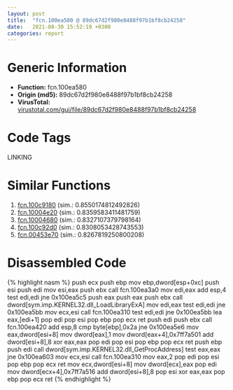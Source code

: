 ```yaml
---
layout: post
title:  "fcn.100ea580 @ 89dc67d2f980e8488f97b1bf8cb24258"
date:   2021-08-30 15:52:19 +0300
categories: report
---
```


# Generic Information
- **Function:** fcn.100ea580
- **Origin (md5):** 89dc67d2f980e8488f97b1bf8cb24258
- **VirusTotal:** [virustotal.com/gui/file/89dc67d2f980e8488f97b1bf8cb24258][virustotal_ref]

# Code Tags
<span class="tag" id="LINKING">LINKING</span>


# Similar Functions

1. [fcn.100c9180][similar_1_ref] (sim.: 0.8550174812492826)
2. [fcn.10004e20][similar_2_ref] (sim.: 0.8359583411481759)
3. [fcn.10004680][similar_3_ref] (sim.: 0.8327107379798164)
4. [fcn.100c92d0][similar_4_ref] (sim.: 0.8308053428743553)
5. [fcn.00453e70][similar_5_ref] (sim.: 0.8267819250800208)


# Disassembled Code

{% highlight nasm %}
push ecx
push ebp
mov ebp,dword[esp+0xc]
push esi
push edi
mov esi,eax
push ebx
call fcn.100ea3a0
mov edi,eax
add esp,4
test edi,edi
jne 0x100ea5c5
push eax
push eax
push ebx
call dword[sym.imp.KERNEL32.dll_LoadLibraryExA]
mov edi,eax
test edi,edi
jne 0x100ea5bb
mov ecx,esi
call fcn.100ea310
test edi,edi
jne 0x100ea5bb
lea eax,[edi+1]
pop edi
pop esi
pop ebp
pop ecx
ret 
push edi
push ebx
call fcn.100ea420
add esp,8
cmp byte[ebp],0x2a
jne 0x100ea5e6
mov eax,dword[esi+8]
mov dword[eax],1
mov dword[eax+4],0x7ff7a501
add dword[esi+8],8
xor eax,eax
pop edi
pop esi
pop ebp
pop ecx
ret 
push ebp
push edi
call dword[sym.imp.KERNEL32.dll_GetProcAddress]
test eax,eax
jne 0x100ea603
mov ecx,esi
call fcn.100ea310
mov eax,2
pop edi
pop esi
pop ebp
pop ecx
ret 
mov ecx,dword[esi+8]
mov dword[ecx],eax
pop edi
mov dword[ecx+4],0x7ff7a516
add dword[esi+8],8
pop esi
xor eax,eax
pop ebp
pop ecx
ret 
{% endhighlight %}


[similar_1_ref]: /report/fcn.100c9180@89dc67d2f980e8488f97b1bf8cb24258
[similar_2_ref]: /report/fcn.10004e20@4c3818fdf32d89a09257dbc9d3e142ea
[similar_3_ref]: /report/fcn.10004680@4c3818fdf32d89a09257dbc9d3e142ea
[similar_4_ref]: /report/fcn.100c92d0@89dc67d2f980e8488f97b1bf8cb24258
[similar_5_ref]: /report/fcn.00453e70@289859175c221b107317af7727d26c17
[virustotal_ref]: https://www.virustotal.com/gui/file/89dc67d2f980e8488f97b1bf8cb24258